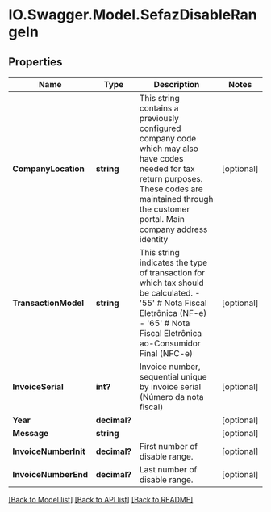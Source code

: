 # IO.Swagger.Model.SefazDisableRangeIn
## Properties

Name | Type | Description | Notes
------------ | ------------- | ------------- | -------------
**CompanyLocation** | **string** | This string contains a previously configured company code which may also have codes needed for tax return purposes. These codes are maintained through the customer portal. Main company address identity | [optional] 
**TransactionModel** | **string** | This string indicates the type of transaction for which tax should be calculated. - &#39;55&#39; # Nota Fiscal Eletrônica (NF-e) - &#39;65&#39; # Nota Fiscal Eletrônica ao-Consumidor Final (NFC-e)  | [optional] 
**InvoiceSerial** | **int?** | Invoice number, sequential unique by invoice serial (Número da nota fiscal)  | [optional] 
**Year** | **decimal?** |  | [optional] 
**Message** | **string** |  | [optional] 
**InvoiceNumberInit** | **decimal?** | First number of disable range. | [optional] 
**InvoiceNumberEnd** | **decimal?** | Last number of disable range. | [optional] 

[[Back to Model list]](../README.md#documentation-for-models) [[Back to API list]](../README.md#documentation-for-api-endpoints) [[Back to README]](../README.md)

